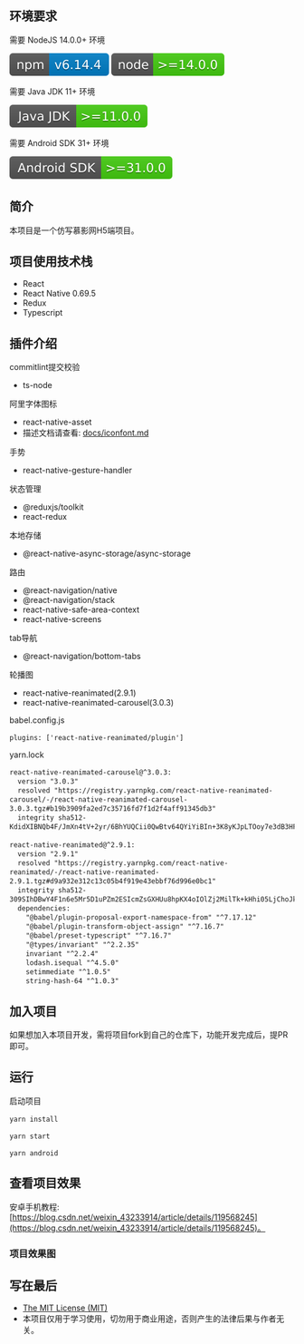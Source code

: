 ## 环境要求

需要 NodeJS 14.0.0+ 环境

![](./src/assets/design-sketch/npm-6.14.4.svg)
![](./src/assets/design-sketch/node-14.0.0.svg)

需要 Java JDK 11+ 环境

![](./src/assets/design-sketch/java-jdk-11.0.0.svg)

需要 Android SDK 31+ 环境

![](./src/assets/design-sketch/android-sdk-31.0.0.svg)

## 简介

本项目是一个仿写慕影网H5端项目。

## 项目使用技术栈

* React
* React Native 0.69.5
* Redux
* Typescript

## 插件介绍

commitlint提交校验

* ts-node

阿里字体图标
* react-native-asset
* 描述文档请查看: [docs/iconfont.md](docs/iconfont.md)

手势
* react-native-gesture-handler

状态管理
* @reduxjs/toolkit
* react-redux

本地存储
* @react-native-async-storage/async-storage

路由
* @react-navigation/native
* @react-navigation/stack
* react-native-safe-area-context
* react-native-screens

tab导航
* @react-navigation/bottom-tabs

轮播图
* react-native-reanimated(2.9.1)
* react-native-reanimated-carousel(3.0.3)

babel.config.js
```
plugins: ['react-native-reanimated/plugin']
```

yarn.lock
```
react-native-reanimated-carousel@^3.0.3:
  version "3.0.3"
  resolved "https://registry.yarnpkg.com/react-native-reanimated-carousel/-/react-native-reanimated-carousel-3.0.3.tgz#b19b3909fa2ed7c35716fd7f1d2f4aff91345db3"
  integrity sha512-KdidXIBNQb4F/JmXn4tV+2yr/6BhYUQCii0QwBtv64QYiYiBIn+3K8yKJpLTOoy7e3dB3HFKD69VwCCw8ujd2w==

react-native-reanimated@^2.9.1:
  version "2.9.1"
  resolved "https://registry.yarnpkg.com/react-native-reanimated/-/react-native-reanimated-2.9.1.tgz#d9a932e312c13c05b4f919e43ebbf76d996e0bc1"
  integrity sha512-309SIhDBwY4F1n6e5Mr5D1uPZm2ESIcmZsGXHUu8hpKX4oIOlZj2MilTk+kHhi05LjChoJkcpfkstotCJmPRPg==
  dependencies:
    "@babel/plugin-proposal-export-namespace-from" "^7.17.12"
    "@babel/plugin-transform-object-assign" "^7.16.7"
    "@babel/preset-typescript" "^7.16.7"
    "@types/invariant" "^2.2.35"
    invariant "^2.2.4"
    lodash.isequal "^4.5.0"
    setimmediate "^1.0.5"
    string-hash-64 "^1.0.3"
```

## 加入项目

如果想加入本项目开发，需将项目fork到自己的仓库下，功能开发完成后，提PR即可。

## 运行

启动项目

```
yarn install
```

```
yarn start
```

```
yarn android
```

## 查看项目效果

安卓手机教程: [https://blog.csdn.net/weixin_43233914/article/details/119568245](https://blog.csdn.net/weixin_43233914/article/details/119568245)。

### 项目效果图

## 写在最后

* [The MIT License (MIT)](https://github.com/xlz122/react-native-movie/blob/master/LICENSE)
* 本项目仅用于学习使用，切勿用于商业用途，否则产生的法律后果与作者无关。
